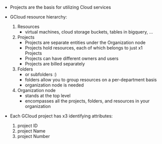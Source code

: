 - Projects are the basis for utilizing Cloud services

- GCloud resource hierarchy:
    1. Resources
        - virtual machines, cloud storage buckets, tables in bigquery, ...
    2. Projects
        - Projects are separate entities under the Organization node
        - Projects hold resources, each of which belongs to just x1 Projects
        - Projects can have different owners and users
        - Projects are billed separately
    3. Folders
        - or subfolders :)
        - folders allow you to group resources on a per-department basis
        - organization node is needed
    4. Organization node
        - stands at the top level
        - encompasses all the projects, folders, and resources in your organization

- Each GCloud project has x3 identifying attributes:
    1. project ID
    2. project Name
    3. project Number
